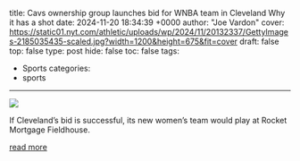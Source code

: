 title: Cavs ownership group launches bid for WNBA team in Cleveland Why it has a shot
date: 2024-11-20 18:34:39 +0000
author: "Joe Vardon"
cover: https://static01.nyt.com/athletic/uploads/wp/2024/11/20132337/GettyImages-2185035435-scaled.jpg?width=1200&height=675&fit=cover
draft: false
top: false
type: post
hide: false
toc: false
tags:
  - Sports
categories:
  - sports
---

![](https://static01.nyt.com/athletic/uploads/wp/2024/11/20132337/GettyImages-2185035435-scaled.jpg?width=1200&height=675&fit=cover)

If Cleveland’s bid is successful, its new women’s team would play at Rocket Mortgage Fieldhouse.

[read more](https://www.nytimes.com/athletic/5935575/2024/11/20/cleveland-wnba-expansion-team/)
